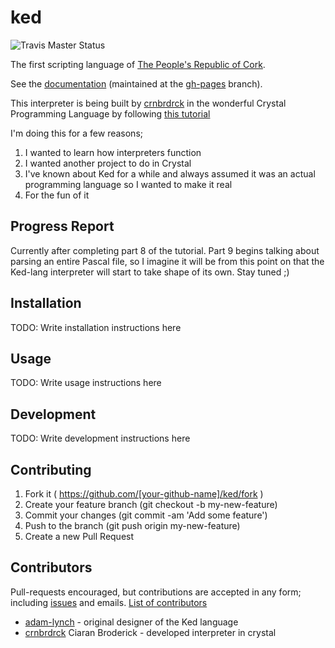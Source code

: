 # ked
![Travis Master Status](https://img.shields.io/travis/crnbrdrck/ked/master.svg)

The first scripting language of [The People's Republic of Cork](http://en.wikipedia.org/wiki/Cork_\(city\)).

See the [documentation](http://adam-lynch.github.io/ked/) (maintained at the [gh-pages](https://github.com/adam-lynch/ked/tree/gh-pages) branch).

This interpreter is being built by [crnbrdrck](https://github.com/crnbrdrck) in the wonderful Crystal Programming Language by following [this tutorial](https://ruslanspivak.com/lsbasi-part1/)

I'm doing this for a few reasons;
1. I wanted to learn how interpreters function
2. I wanted another project to do in Crystal
3. I've known about Ked for a while and always assumed it was an actual programming language so I wanted to make it real
4. For the fun of it

## Progress Report

Currently after completing part 8 of the tutorial.
Part 9 begins talking about parsing an entire Pascal file, so I imagine it will be from this point on that the Ked-lang interpreter will start to take shape of its own.
Stay tuned ;)

## Installation

TODO: Write installation instructions here

## Usage

TODO: Write usage instructions here

## Development

TODO: Write development instructions here

## Contributing

1. Fork it ( https://github.com/[your-github-name]/ked/fork )
2. Create your feature branch (git checkout -b my-new-feature)
3. Commit your changes (git commit -am 'Add some feature')
4. Push to the branch (git push origin my-new-feature)
5. Create a new Pull Request

## Contributors

Pull-requests encouraged, but contributions are accepted in any form; including [issues](https://github.com/adam-lynch/ked/issues) and emails. [List of contributors](https://github.com/adam-lynch/ked/wiki/Contributors)

- [adam-lynch](https://github.com/adam-lynch/) - original designer of the Ked language
- [crnbrdrck](https://github.com/crnbrdrck) Ciaran Broderick - developed interpreter in crystal
